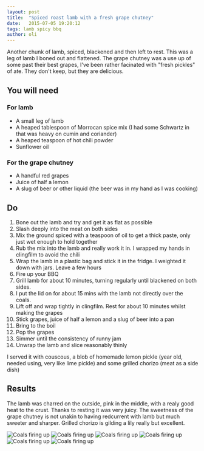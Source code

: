 ```yaml
---
layout: post
title:  "Spiced roast lamb with a fresh grape chutney"
date:   2015-07-05 19:20:12
tags: lamb spicy bbq
author: oli
---
```


Another chunk of lamb, spiced, blackened and then left to rest.  This was a leg of lamb I boned out and flattened.  The grape chutney was a use up of some past their best grapes, I've been rather facinated with "fresh pickles" of ate.  They don't keep, but they are delicious. 

## You will need

### For lamb
 * A small leg of lamb
* A heaped tablespoon of Morrocan spice mix (I had some Schwartz in that was heavy on cumin and coriander)
* A heaped teaspoon of hot chili powder
* Sunflower oil

### For the grape chutney

* A handful red grapes
* Juice of half a lemon
* A slug of beer or other liquid (the beer was in my hand as I was cooking)



## Do

1. Bone out the lamb and try and get it as flat as possible
2. Slash deeply into the meat on both sides
3. Mix the ground spiced with a teaspoon of oil to get a thick paste, only just wet enough to hold together
4. Rub the mix into the lamb and really work it in. I wrapped my hands in clingfilm to avoid the chili
5. Wrap the lamb in a plastic bag and stick it in the fridge. I weighted it down with jars. Leave a few hours
6. Fire up your BBQ
7. Grill lamb for about 10 minutes, turning regularly until blackened on both sides.
8. I put the lid on for about 15 mins with the lamb not directly over the coals.
9. Lift off and wrap tightly in clingfilm.  Rest for about 10 minutes whilst making the grapes
10. Stick grapes, juice of half a lemon and a slug of beer into a pan
11. Bring to the boil
12. Pop the grapes
13. Simmer until the consistency of runny jam
14. Unwrap the lamb and slice reasonably thinly

I served it with couscous, a blob of homemade lemon pickle (year old, needed using, very like lime pickle) and some grilled chorizo (meat as a side dish)

## Results

The lamb was charred on the outside, pink in the middle, with a realy good heat to the crust.  Thanks to resting it was very juicy.  The sweetness of the grape chutney is not unakin to having redcurrent with lamb but much sweeter and sharper.  Grilled chorizo is gilding a lily really but excellent.


![Coals firing up](/images/blog/lamb-grape/grapes1.jpg)
![Coals firing up](/images/blog/lamb-grape/grapes2.jpg)
![Coals firing up](/images/blog/lamb-grape/lamb1.jpg)
![Coals firing up](/images/blog/lamb-grape/lamb2.jpg)
![Coals firing up](/images/blog/lamb-grape/lamb3.jpg)
![Coals firing up](/images/blog/lamb-grape/lamb4.jpg)